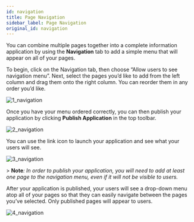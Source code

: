```yaml
---
id: navigation
title: Page Navigation
sidebar_label: Page Navigation
original_id: navigation
---
```

<div style={{textAlign: "justify"}}>

You can combine multiple pages together into a complete information application by using the **Navigation** tab to add a simple menu that will appear on all of your pages.

To begin, click on the Navigation tab, then choose “Allow users to see navigation menu”. Next, select the pages you’d like to add from the left column and drag them onto the right column. You can reorder them in any order you’d like.

![1_navigation](https://s3.amazonaws.com/cdn.qrvey.com/documentation_assets/ui-docs/builders/3.4.5.2_navigation/1_navigation.png#thumbnail)

Once you have your menu ordered correctly, you can then publish your application by clicking **Publish Application** in the top toolbar.

![2_navigation](https://s3.amazonaws.com/cdn.qrvey.com/documentation_assets/ui-docs/builders/3.4.5.2_navigation/2_navigation.png#thumbnail-40)

You can use the link icon to launch your application and see what your users will see.

![3_navigation](https://s3.amazonaws.com/cdn.qrvey.com/documentation_assets/ui-docs/builders/3.4.5.2_navigation/3_navigation.png#thumbnail-20)

&gt; **Note**_: In order to publish your application, you will need to add at least one page to the navigation menu, even if it will not be visible to users._

After your application is published, your users will see a drop-down menu atop all of your pages so that they can easily navigate between the pages you’ve selected. Only published pages will appear to users.

![4_navigation](https://s3.amazonaws.com/cdn.qrvey.com/documentation_assets/ui-docs/builders/3.4.5.2_navigation/4_navigation.png#thumbnail-40)
</div>